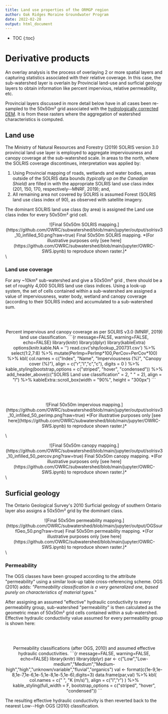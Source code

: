 ```yaml
---
title: Land use properties of the ORMGP region
author: Oak Ridges Moraine Groundwater Program
date: 2022-02-28
output: html_document
---
```


* TOC
{:toc}


# Derivative products

An overlay analysis is the process of overlaying 2 or more spatial layers and capturing statistics associated with their relative coverage. In this case, the sub-watershed layer is overlain by Provincial land-use and surficial geology layers to obtain information like percent impervious, relative permeability, etc.

Provincial layers discussed in more detail below have in all cases been re-sampled to the 50x50m² grid associated with the [hydrologically corrected DEM](#hyd.corr). It is from these rasters where the aggregation of watershed characteristics is computed.

## Land use

The Ministry of Natural Resources and Forestry (2019) SOLRIS version 3.0 provincial land use layer is employed to aggregate imperviousness and canopy coverage at the sub-watershed scale. In areas to the north, where the SOLRIS coverage discontinues, interpretation was applied by: 

1. Using Provincial mapping of roads, wetlands and water bodies, areas outside of the SOLRIS data bounds *(typically up on the Canadian Shield)* are filled in with the appropriate SOLRIS land use class index (201, 150, 170, respectively--MNRF, 2019); and,
2. All remaining area not covered by SOLRIS is assumed Forest (SOLRIS land use class index of 90), as observed with satellite imagery.

The dominant SOLRIS land use class (by area) is assigned the Land use class index for every 50x50m² grid cell. 

<center>
![Final 50x50m SOLRIS mapping.](https://github.com/OWRC/subwatershed/blob/main/jupyter/output/solrisv3_10_infilled_50.png?raw=true)
Final 50x50m SOLRIS mapping. *(For illustrative purposes only [see here](https://github.com/OWRC/subwatershed/blob/main/jupyter/OWRC-SWS.ipynb) to reproduce shown raster.)*
</center>
\

### Land use coverage

For any ~10km² sub-watershed and give a 50x50m² grid , there should be a set of roughly 4,000 SOLRIS land use class indices. Using a look-up system, the set of cells contained within a sub-watershed are assigned a value of imperviousness, water body, wetland and canopy coverage (according to their SOLRIS index) and accumulated to a sub-watershed sum.

<br></br>
<center>Percent impervious and canopy coverage as per SOLRIS v3.0 (MNRF, 2019) land use classification.
```{r message=FALSE, warning=FALSE, echo=FALSE}
library(knitr)
library(dplyr)
library(kableExtra)
options(knitr.kable.NA = '')
read.csv('shp/lookup_200731.csv') %>%
  select(1:2,7:8) %>%
  mutate(PerImp=PerImp*100,PerCov=PerCov*100) %>%
  kbl(
    col.names = c("Index", "Name", "Imperviousness (%)", "Canopy cover (%)"),
    align = c("r","l","c","c"),
    digits = 0
  ) %>%
  kable_styling(bootstrap_options = c("striped", "hover", "condensed")) %>%
  add_header_above(c("SOLRIS Land use classification" = 2, " " = 2), align = "l") %>%
  kableExtra::scroll_box(width = "90%", height = "300px")
```
</center>

<br></br>

<center>
![Final 50x50m impervious mapping.](https://github.com/OWRC/subwatershed/blob/main/jupyter/output/solrisv3_10_infilled_50_perimp.png?raw=true)
*(For illustrative purposes only [see here](https://github.com/OWRC/subwatershed/blob/main/jupyter/OWRC-SWS.ipynb) to reproduce shown raster.)*
</center>

\
<center>
![Final 50x50m canopy mapping.](https://github.com/OWRC/subwatershed/blob/main/jupyter/output/solrisv3_10_infilled_50_percov.png?raw=true)
Final 50x50m canopy mapping. *(For illustrative purposes only [see here](https://github.com/OWRC/subwatershed/blob/main/jupyter/OWRC-SWS.ipynb) to reproduce shown raster.)*
</center>
\

## Surficial geology

The Ontario Geological Survey's 2010 Surficial geology of southern Ontario layer also assigns a 50x50m² grid by the dominant class. 

<center>
![Final 50x50m permeability mapping.](https://github.com/OWRC/subwatershed/blob/main/jupyter/output/OGSsurfGeo_50.png?raw=true)
Final 50x50m permeability mapping. *(For illustrative purposes only [see here](https://github.com/OWRC/subwatershed/blob/main/jupyter/OWRC-SWS.ipynb) to reproduce shown raster.)*
</center>
\

### Permeability

The OGS classes have been grouped according to the attribute "permeability" using a similar look-up table cross-referencing scheme. OGS (2010) adds: *"Permeability classification is a very generalized one, based purely on characteristics of material types."* 

After assigning an assumed "effective" hydraulic conductivity to every permeability group, sub-watershed "permeability" is then calculated as the geometric mean of 50x50m² grid cells contained within a sub-watershed. Effective hydraulic conductivity value assumed for every permeability group is shown here:

<br></br>
<center>Permeability classifications (after OGS, 2010) and assumed effective hydraulic conductivities.
```{r message=FALSE, warning=FALSE, echo=FALSE}
library(knitr)
library(dplyr)
par <- c("Low","Low-medium","Medium","Medium-high","high","unknown/variable","fluvial","organics")
val <- format(c(1e-9,1e-8,1e-7,1e-6,1e-5,1e-8,1e-5,1e-6),digits=3)
data.frame(par,val) %>%
  kbl(
    col.names = c(" ", "K (m/s)"),
    align = c("l","r")
  ) %>%
  kable_styling(full_width = F, bootstrap_options = c("striped", "hover", "condensed"))
```
</center>

The resulting effective hydraulic conductivity is then reverted back to the nearest Low--High OGS (2010) classification.
